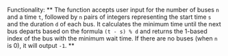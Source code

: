 Functionality: ** The function accepts user input for the number of buses `n` and a time `t`, followed by `n` pairs of integers representing the start time `s` and the duration `d` of each bus. It calculates the minimum time until the next bus departs based on the formula `(t - s) % d` and returns the 1-based index of the bus with the minimum wait time. If there are no buses (when `n` is 0), it will output `-1`. **